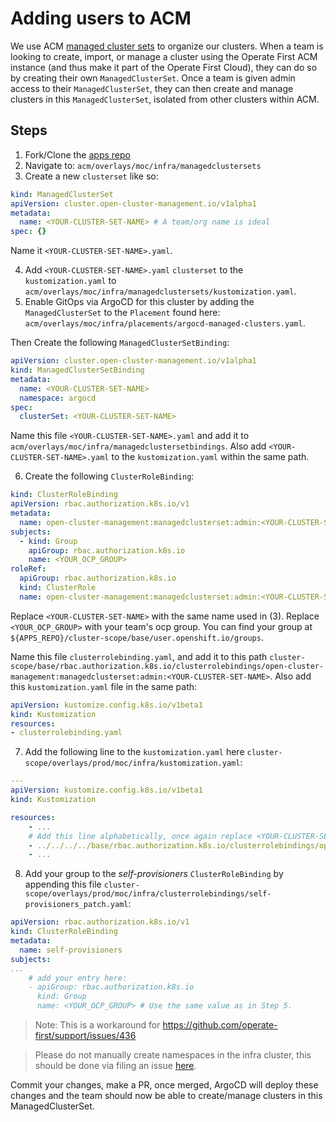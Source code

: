 # Adding users to ACM

We use ACM [managed cluster sets][1] to organize our clusters. When a team is looking to create, import, or manage a cluster
using the Operate First ACM instance (and thus make it part of the Operate First Cloud), they can do so by creating their
own `ManagedClusterSet`. Once a team is given admin access to their `ManagedClusterSet`, they can then create and manage
clusters in this `ManagedClusterSet`, isolated from other clusters within ACM.


## Steps

1. Fork/Clone the [apps repo][2]
2. Navigate to: `acm/overlays/moc/infra/managedclustersets`
3. Create a new `clusterset` like so:

```yaml
kind: ManagedClusterSet
apiVersion: cluster.open-cluster-management.io/v1alpha1
metadata:
  name: <YOUR-CLUSTER-SET-NAME> # A team/org name is ideal
spec: {}
```
Name it `<YOUR-CLUSTER-SET-NAME>.yaml`.

4. Add `<YOUR-CLUSTER-SET-NAME>.yaml` `clusterset` to the `kustomization.yaml` to `acm/overlays/moc/infra/managedclustersets/kustomization.yaml`.
5. Enable GitOps via ArgoCD for this cluster by adding the `ManagedClusterSet` to the `Placement` found here:  `acm/overlays/moc/infra/placements/argocd-managed-clusters.yaml`.

Then Create the following `ManagedClusterSetBinding`:

```yaml
apiVersion: cluster.open-cluster-management.io/v1alpha1
kind: ManagedClusterSetBinding
metadata:
  name: <YOUR-CLUSTER-SET-NAME>
  namespace: argocd
spec:
  clusterSet: <YOUR-CLUSTER-SET-NAME>
```

Name this file `<YOUR-CLUSTER-SET-NAME>.yaml` and add it to `acm/overlays/moc/infra/managedclustersetbindings`.
Also add `<YOUR-CLUSTER-SET-NAME>.yaml` to the `kustomization.yaml` within the same path.

6. Create the following `ClusterRoleBinding`:

```yaml
kind: ClusterRoleBinding
apiVersion: rbac.authorization.k8s.io/v1
metadata:
  name: open-cluster-management:managedclusterset:admin:<YOUR-CLUSTER-SET-NAME>
subjects:
  - kind: Group
    apiGroup: rbac.authorization.k8s.io
    name: <YOUR_OCP_GROUP>
roleRef:
  apiGroup: rbac.authorization.k8s.io
  kind: ClusterRole
  name: open-cluster-management:managedclusterset:admin:<YOUR-CLUSTER-SET-NAME>
```

Replace `<YOUR-CLUSTER-SET-NAME>` with the same name used in (3).
Replace `<YOUR_OCP_GROUP>` with your team's ocp group. You can find your group at `${APPS_REPO}/cluster-scope/base/user.openshift.io/groups`.

Name this file `clusterrolebinding.yaml`, and add it to this path
`cluster-scope/base/rbac.authorization.k8s.io/clusterrolebindings/open-cluster-management:managedclusterset:admin:<YOUR-CLUSTER-SET-NAME>`.
Also add this `kustomization.yaml` file in the same path:

```yaml
apiVersion: kustomize.config.k8s.io/v1beta1
kind: Kustomization
resources:
- clusterrolebinding.yaml
```

7. Add the following line to the `kustomization.yaml` here `cluster-scope/overlays/prod/moc/infra/kustomization.yaml`:
```yaml
---
apiVersion: kustomize.config.k8s.io/v1beta1
kind: Kustomization

resources:
    - ...
    # Add this line alphabetically, once again replace <YOUR-CLUSTER-SET-NAME> with your ManagedClusterSet name specified in (3)
    - ../../../../base/rbac.authorization.k8s.io/clusterrolebindings/open-cluster-management:managedclusterset:admin:<YOUR-CLUSTER-SET-NAME>
    - ...
```

8. Add your group to the _self-provisioners_ `ClusterRoleBinding` by appending this file
`cluster-scope/overlays/prod/moc/infra/clusterrolebindings/self-provisioners_patch.yaml`:

```yaml
apiVersion: rbac.authorization.k8s.io/v1
kind: ClusterRoleBinding
metadata:
  name: self-provisioners
subjects:
...
    # add your entry here:
    - apiGroup: rbac.authorization.k8s.io
      kind: Group
      name: <YOUR_OCP_GROUP> # Use the same value as in Step 5.
```

> Note: This is a workaround for https://github.com/operate-first/support/issues/436

> Please do not manually create namespaces in the infra cluster, this should be done via filing an issue [here][3].

Commit your changes, make a PR, once merged, ArgoCD will deploy these changes and the team should now be able to
create/manage clusters in this ManagedClusterSet.

[1]: https://access.redhat.com/documentation/en-us/red_hat_advanced_cluster_management_for_kubernetes/2.3/html/clusters/managedclustersets#creating-a-managedclusterset
[2]: https://github.com/operate-first/apps
[3]: https://github.com/operate-first/support/issues/new?assignees=first-operator&labels=kind%2Fonboarding%2Carea%2Fcluster&template=onboarding_to_cluster.yaml&title=NEW+PROJECT%3A+%3Cname%3E
